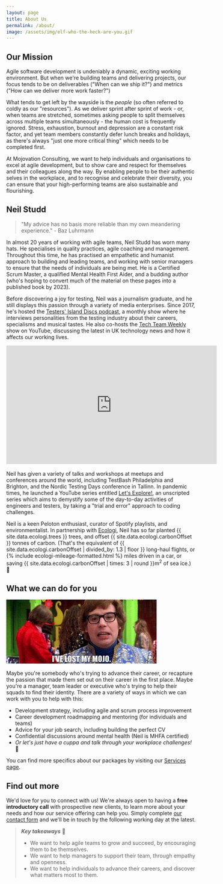 ```yaml
---
layout: page
title: About Us
permalink: /about/
image: /assets/img/elf-who-the-heck-are-you.gif
---
```


## Our Mission

Agile software development is undeniably a dynamic, exciting working environment. But when we're building teams and delivering projects, our focus tends to be on deliverables ("When can we ship it?") and metrics ("How can we deliver more work faster?")

What tends to get left by the wayside is the _people_ (so often referred to coldly as our "resources"). As we deliver sprint after sprint of work - or, when teams are stretched, sometimes asking people to split themselves across multiple teams simultaneously - the human cost is frequently ignored. Stress, exhaustion, burnout and depression are a constant risk factor, and yet team members constantly defer lunch breaks and holidays, as there's always "just one more critical thing" which needs to be completed first.

At Mojovation Consulting, we want to help individuals and organisations to excel at agile development, but to show care and respect for themselves and their colleagues along the way. By enabling people to be their authentic selves in the workplace, and to recognise and celebrate their diversity, you can ensure that your high-performing teams are also sustainable and flourishing.

## Neil Studd

> "My advice has no basis more reliable than my own meandering experience." - Baz Luhrmann

In almost 20 years of working with agile teams, Neil Studd has worn many hats. He specialises in quality practices, agile coaching and management. Throughout this time, he has practised an empathetic and humanist approach to building and leading teams, and working with senior managers to ensure that the needs of individuals are being met. He is a Certified Scrum Master, a qualified Mental Health First Aider, and a budding author (who's hoping to convert much of the material on these pages into a published book by 2023).

Before discovering a joy for testing, Neil was a journalism graduate, and he still displays this passion through a variety of media enterprises. Since 2017, he's hosted the [Testers' Island Discs podcast](https://www.testersislanddiscs.com), a monthly show where he interviews personalities from the testing industry about their careers, specialisms and musical tastes. He also co-hosts the [Tech Team Weekly](https://www.techteamweekly.com) show on YouTube, discussing the latest in UK technology news and how it affects our working lives.

<iframe width="560" height="315" src="https://www.youtube.com/embed/wsIdAES71j0" title="YouTube video player" frameborder="0" allow="accelerometer; autoplay; clipboard-write; encrypted-media; gyroscope; picture-in-picture" allowfullscreen></iframe>

Neil has given a variety of talks and workshops at meetups and conferences around the world, including TestBash Philadelphia and Brighton, and the Nordic Testing Days conference in Tallinn. In pandemic times, he launched a YouTube series entitled [Let's Explore!](https://www.youtube.com/playlist?list=PLXltAXX6_L-UMiSlLIilXa8fXiRiRz3dE), an unscripted series which aims to demystify some of the day-to-day activities of engineers and testers, by taking a "trial and error" approach to coding challenges.

Neil is a keen Peloton enthusiast, curator of Spotify playlists, and environmentalist. In partnership with [Ecologi](https://ecologi.com/neilstudd), Neil has so far planted {{ site.data.ecologi.trees }} trees, and offset {{ site.data.ecologi.carbonOffset }} tonnes of carbon. (That's the equivalent of {{ site.data.ecologi.carbonOffset | divided_by: 1.3 | floor }} long-haul flights, or {% include ecologi-mileage-formatted.html %} miles driven in a car, or saving {{ site.data.ecologi.carbonOffset | times: 3 | round }}m<sup>2</sup> of sea ice.) 🌳

## What we can do for you

![Austin Powers has lost his mojo.](/assets/img/austin-mojo.gif)

Maybe you're somebody who's trying to advance their career, or recapture the passion that made them set out on their career in the first place. Maybe you're a manager, team leader or executive who's trying to help their squads to find their identity. There are a variety of ways in which we can work with you to help with this: 

* Development strategy, including agile and scrum process improvement 
* Career development roadmapping and mentoring (for individuals and teams)
* Advice for your job search, including building the perfect CV 
* Confidential discussions around mental health (Neil is MHFA certified)
* _Or let's just have a cuppa and talk through your workplace challenges!_ 🍵

You can find more specifics about our packages by visiting our [Services page](/services).

## Find out more

We'd love for you to connect with us! We're always open to having a **free introductory call** with prospective new clients, to learn more about your needs and how our service offering can help you. Simply complete [our contact form](/contact) and we'll be in touch by the following working day at the latest.

> **_Key takeaways_** 📝  
> * We want to help agile teams to grow and succeed, by encouraging them to be themselves.
> * We want to help managers to support their team, through empathy and openness.
> * We want to help individuals to advance their careers, and discover what matters most to them.